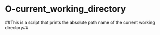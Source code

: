 # O-current_working_directory

##This is a script that prints the absolute path name of the current working directory##
